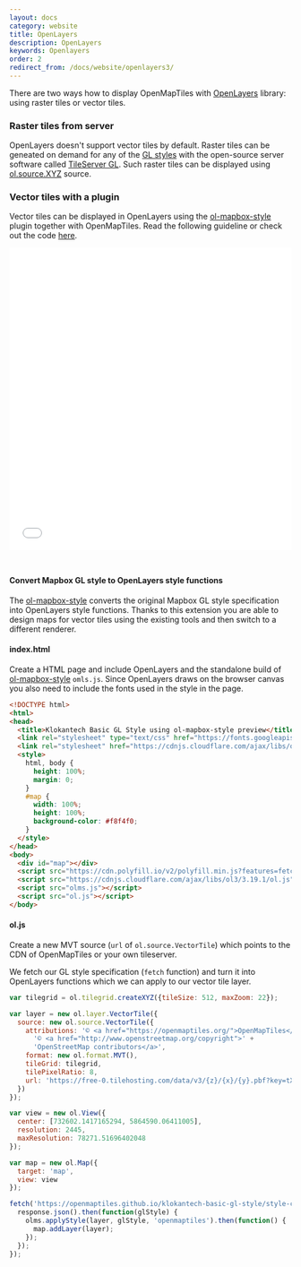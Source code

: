 ```yaml
---
layout: docs
category: website
title: OpenLayers
description: OpenLayers
keywords: Openlayers
order: 2
redirect_from: /docs/website/openlayers3/
---
```


There are two ways how to display OpenMapTiles with [OpenLayers](http://openlayers.org/) library: using raster tiles or vector tiles.

### Raster tiles from server

OpenLayers doesn't support vector tiles by default. Raster tiles can be geneated on demand for any of the [GL styles](/styles/) with the open-source server software called [TileServer GL](/docs/host/tileserver-gl/). Such raster tiles can be displayed using [ol.source.XYZ](http://openlayers.org/en/latest/examples/xyz.html) source.


### Vector tiles with a plugin

Vector tiles can be displayed in OpenLayers using the [ol-mapbox-style](https://github.com/boundlessgeo/ol-mapbox-style) plugin together with OpenMapTiles. Read the following guideline or check out the code [here](https://github.com/openmaptiles/www.openmaptiles.org/tree/master/maps).

<iframe src="/maps/ol.html" frameborder="0" scrolling="0" width="100%" height="540px" style="margin-bottom:25px;"></iframe>

#### Convert Mapbox GL style to OpenLayers style functions

The [ol-mapbox-style](https://github.com/boundlessgeo/ol-mapbox-style) converts the original Mapbox GL style specification into OpenLayers style functions. Thanks to this extension you are able to design
maps for vector tiles using the existing tools and then switch
to a different renderer.

#### index.html

Create a HTML page and include OpenLayers and the standalone build
of [ol-mapbox-style](https://github.com/boundlessgeo/ol-mapbox-style) `omls.js`. Since OpenLayers draws on the browser canvas you also need
to include the fonts used in the style in the page.

```html
<!DOCTYPE html>
<html>
<head>
  <title>Klokantech Basic GL Style using ol-mapbox-style preview</title>
  <link rel="stylesheet" type="text/css" href="https://fonts.googleapis.com/css?family=Open+Sans" />
  <link rel="stylesheet" href="https://cdnjs.cloudflare.com/ajax/libs/ol3/3.19.1/ol.css">
  <style>
    html, body {
      height: 100%;
      margin: 0;
    }
    #map {
      width: 100%;
      height: 100%;
      background-color: #f8f4f0;
    }
  </style>
</head>
<body>
  <div id="map"></div>
  <script src="https://cdn.polyfill.io/v2/polyfill.min.js?features=fetch,Promise"></script>
  <script src="https://cdnjs.cloudflare.com/ajax/libs/ol3/3.19.1/ol.js"></script>
  <script src="olms.js"></script>
  <script src="ol.js"></script>
</body>
```

#### ol.js

Create a new MVT source (`url` of `ol.source.VectorTile`) which points
to the CDN of OpenMapTiles or your own tileserver.

We fetch our GL style specification (`fetch` function) and turn
it into OpenLayers functions which we can apply to
our vector tile layer.

```javascript
var tilegrid = ol.tilegrid.createXYZ({tileSize: 512, maxZoom: 22});

var layer = new ol.layer.VectorTile({
  source: new ol.source.VectorTile({
    attributions: '© <a href="https://openmaptiles.org/">OpenMapTiles</a> ' +
      '© <a href="http://www.openstreetmap.org/copyright">' +
      'OpenStreetMap contributors</a>',
    format: new ol.format.MVT(),
    tileGrid: tilegrid,
    tilePixelRatio: 8,
    url: 'https://free-0.tilehosting.com/data/v3/{z}/{x}/{y}.pbf?key=tXiQqN3lIgskyDErJCeY'
  })
});

var view = new ol.View({
  center: [732602.1417165294, 5864590.06411005],
  resolution: 2445,
  maxResolution: 78271.51696402048
});

var map = new ol.Map({
  target: 'map',
  view: view
});

fetch('https://openmaptiles.github.io/klokantech-basic-gl-style/style-cdn.json').then(function(response) {
  response.json().then(function(glStyle) {
    olms.applyStyle(layer, glStyle, 'openmaptiles').then(function() {
      map.addLayer(layer);
    });
  });
});
```
